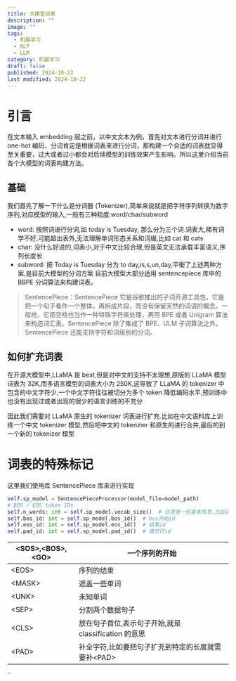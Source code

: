 ```yaml
---
title: 大模型词表
description: ""
image: ""
tags:
  - 机器学习
  - NLP
  - LLM
category: 机器学习
draft: false
published: 2024-10-22
last modified: 2024-10-22
---
```


# 引言

在文本输入 embedding 层之前，以中文文本为例，首先对文本进行分词并进行 one-hot 编码，分词肯定是根据词表来进行分词，那构建一个合适的词表就显得至关重要，过大或者过小都会对后续模型的训练效果产生影响。所以这里介绍当前各个大模型的词表构建方法。

## 基础

我们首先了解一下什么是分词器 (Tokenizer),简单来说就是把字符序列转换为数字序列,对应模型的输入,一般有三种粒度:word/char/subword

- word: 按照词进行分词,如 today is Tuesday, 那么分为三个词.词表大,稀有词学不好,可能超出表外,无法理解单词形态关系和词缀,比如 cat 和 cats
- char: 没什么好说的,词表小,对于中文比较合理,但是英文无法承载丰富语义,序列长度长
- subword: 把 Today is Tuesday 分为 to day,is,s,un,day,平衡了上述两种方案,是目前大模型的分词方案
目前大模型大部分适用 sentencepiece 库中的 BBPE 分词算法来构建词表。

>  SentencePiece：SentencePiece 它是谷歌推出的子词开源工具包，它是把一个句子看作一个整体，再拆成片段，而没有保留天然的词语的概念。一般地，它把空格也当作一种特殊字符来处理，再用 BPE 或者 Unigram 算法来构造词汇表。SentencePiece 除了集成了 BPE、ULM 子词算法之外，SentencePiece 还能支持字符和词级别的分词。

## 如何扩充词表

在开源大模型中,LLaMA 是 best,但是对中文的支持不太理想,原版的 LLaMA 模型词表为 32K,而多语言模型的词表大小为 250K,这导致了 LLaMA 的 tokenizer 中包含的中文字符少,一个中文字符往往被切分为多个 token 降低编码水平,预训练中也没有出现过或者出现的很少的语言训练的不充分

因此我们需要对 LLaMA 原生的 tokenizer 词表进行扩充.比如在中文语料库上训练一个中文 tokenizer 模型,然后吧中文的 tokenzier 和原生的进行合并,最后的到一个新的 tokenizer 模型

# 词表的特殊标记

这里我们使用库 SentencePiece 库来进行实现

```python
self.sp_model = SentencePieceProcessor(model_file=model_path)
# BOS / EOS token IDs
self.n_words: int = self.sp_model.vocab_size()  # 这里是一些基本信息,比如词表大小
self.bos_id: int = self.sp_model.bos_id()  # bos开始id
self.eos_id: int = self.sp_model.eos_id()  # 结束id
self.pad_id: int = self.sp_model.pad_id()  # 填充符id
```

| \<SOS>,\<BOS>,\<GO> | 一个序列的开始                           |
| ------------------- | --------------------------------- |
| \<EOS>              | 序列的结束                             |
| \<MASK>             | 遮盖一些单词                            |
| \<UNK>              | 未知单词                              |
| \<SEP>              | 分割两个数据句子                          |
| \<CLS>              | 放在句子首位,表示句子开始,就是 classification 的意思 |
| \<PAD>              | 补全字符,比如要把句子扩充到特定的长度就需要补\<PAD>     |

``
